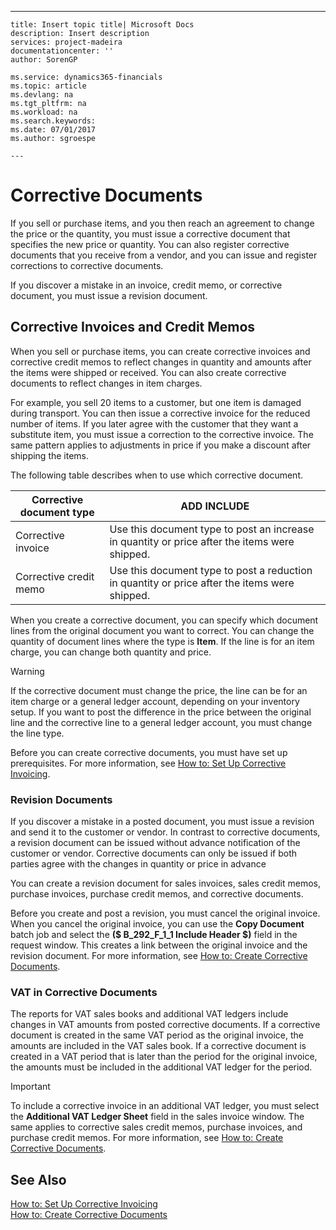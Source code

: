 ---
    title: Insert topic title| Microsoft Docs
    description: Insert description
    services: project-madeira
    documentationcenter: ''
    author: SorenGP

    ms.service: dynamics365-financials
    ms.topic: article
    ms.devlang: na
    ms.tgt_pltfrm: na
    ms.workload: na
    ms.search.keywords:
    ms.date: 07/01/2017
    ms.author: sgroespe

    ---
# Corrective Documents
If you sell or purchase items, and you then reach an agreement to change the price or the quantity, you must issue a corrective document that specifies the new price or quantity. You can also register corrective documents that you receive from a vendor, and you can issue and register corrections to corrective documents.  
  
 If you discover a mistake in an invoice, credit memo, or corrective document, you must issue a revision document.  
  
## Corrective Invoices and Credit Memos  
 When you sell or purchase items, you can create corrective invoices and corrective credit memos to reflect changes in quantity and amounts after the items were shipped or received. You can also create corrective documents to reflect changes in item charges.  
  
 For example, you sell 20 items to a customer, but one item is damaged during transport. You can then issue a corrective invoice for the reduced number of items. If you later agree with the customer that they want a substitute item, you must issue a correction to the corrective invoice. The same pattern applies to adjustments in price if you make a discount after shipping the items.  
  
 The following table describes when to use which corrective document.  
  
|Corrective document type|ADD INCLUDE<!--[!INCLUDE[bp_tabledescription](../../ApplicationDesign/includes/bp_tabledescription_md.md)]-->|  
|------------------------------|---------------------------------------|  
|Corrective invoice|Use this document type to post an increase in quantity or price after the items were shipped.|  
|Corrective credit memo|Use this document type to post a reduction in quantity or price after the items were shipped.|  
  
 When you create a corrective document, you can specify which document lines from the original document you want to correct. You can change the quantity of document lines where the type is **Item**. If the line is for an item charge, you can change both quantity and price.  
  
> [!WARNING]  
>  If the corrective document must change the price, the line can be for an item charge or a general ledger account, depending on your inventory setup. If you want to post the difference in the price between the original line and the corrective line to a general ledger account, you must change the line type.  
  
 Before you can create corrective documents, you must have set up prerequisites. For more information, see [How to: Set Up Corrective Invoicing](../../LocalFunctionalityForMicrosoftDynamicsNav2016/Russia/how-to-set-up-corrective-invoicing.md).  
  
### Revision Documents  
 If you discover a mistake in a posted document, you must issue a revision and send it to the customer or vendor. In contrast to corrective documents, a revision document can be issued without advance notification of the customer or vendor. Corrective documents can only be issued if both parties agree with the changes in quantity or price in advance  
  
 You can create a revision document for sales invoices, sales credit memos, purchase invoices, purchase credit memos, and corrective documents.  
  
 Before you create and post a revision, you must cancel the original invoice. When you cancel the original invoice, you can use the **Copy Document** batch job and select the **\($ B\_292\_F\_1\_1 Include Header $\)** field in the request window. This creates a link between the original invoice and the revision document. For more information, see [How to: Create Corrective Documents](../../LocalFunctionalityForMicrosoftDynamicsNav2016/Russia/how-to-create-corrective-documents.md).  
  
### VAT in Corrective Documents  
 The reports for VAT sales books and additional VAT ledgers include changes in VAT amounts from posted corrective documents. If a corrective document is created in the same VAT period as the original invoice, the amounts are included in the VAT sales book. If a corrective document is created in a VAT period that is later than the period for the original invoice, the amounts must be included in the additional VAT ledger for the period.  
  
> [!IMPORTANT]  
>  To include a corrective invoice in an additional VAT ledger, you must select the **Additional VAT Ledger Sheet** field in the sales invoice window. The same applies to corrective sales credit memos, purchase invoices, and purchase credit memos. For more information, see [How to: Create Corrective Documents](../../LocalFunctionalityForMicrosoftDynamicsNav2016/Russia/how-to-create-corrective-documents.md).  
  
## See Also  
 [How to: Set Up Corrective Invoicing](../../LocalFunctionalityForMicrosoftDynamicsNav2016/Russia/how-to-set-up-corrective-invoicing.md)   
 [How to: Create Corrective Documents](../../LocalFunctionalityForMicrosoftDynamicsNav2016/Russia/how-to-create-corrective-documents.md)